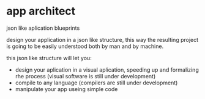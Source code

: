 # app architect
 json like aplication blueprints

design your application in a json like structure, this way the resulting project is going to be easily understood both by man and by machine.

this json like structure will let you:
- design your aplication in a visual aplication, speeding up and formalizing rhe process (visual software is still under development)
- compile to any language (compilers are still under development)
- manipulate your app useing simple code